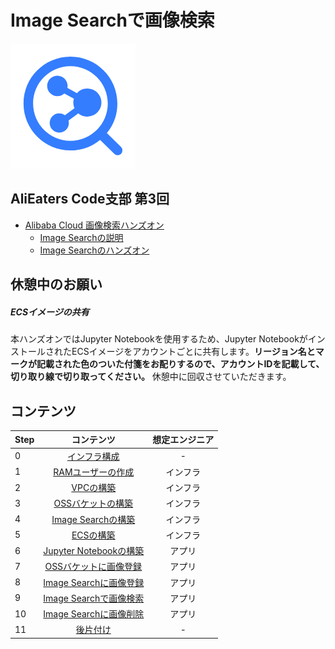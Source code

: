 # Image Searchで画像検索
![Image search icon](img/imagesearch.png)

## AliEaters Code支部 第3回
- [Alibaba Cloud 画像検索ハンズオン](https://alibabacloud.connpass.com/event/153504/)
  - [Image Searchの説明]()
  - [Image Searchのハンズオン]()

## 休憩中のお願い
##### ECSイメージの共有
本ハンズオンではJupyter Notebookを使用するため、Jupyter NotebookがインストールされたECSイメージをアカウントごとに共有します。**リージョン名とマークが記載された色のついた付箋をお配りするので、アカウントIDを記載して、切り取り線で切り取ってください。** 休憩中に回収させていただきます。

## コンテンツ
| Step | コンテンツ | 想定エンジニア |
|:-----|:------------:|:------------:|
| 0 | [インフラ構成](Step0.md) | - |
| 1 | [RAMユーザーの作成](Step1.md) | インフラ |
| 2 | [VPCの構築](Step2.md) | インフラ |
| 3 | [OSSバケットの構築](Step3.md) | インフラ |
| 4 | [Image Searchの構築](Step4.md) | インフラ |
| 5 | [ECSの構築](Step5.md) | インフラ |
| 6 | [Jupyter Notebookの構築](Step6.md) | アプリ |
| 7 | [OSSバケットに画像登録](Step7.md) | アプリ |
| 8 | [Image Searchに画像登録](Step8.md) | アプリ |
| 9 | [Image Searchで画像検索](Step9.md) | アプリ |
| 10 | [Image Searchに画像削除](Step10.md) | アプリ |
| 11 | [後片付け](Step11.md) | -      |
